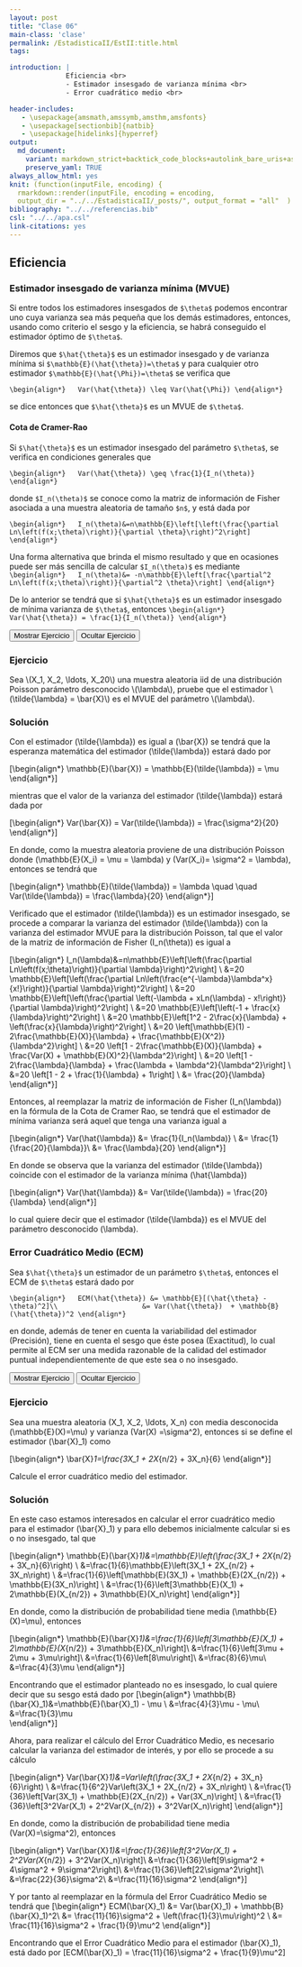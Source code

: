 ```yaml
---
layout: post
title: "Clase 06"
main-class: 'clase'
permalink: /EstadisticaII/EstII:title.html
tags:

introduction: |
              Eficiencia <br>
              - Estimador insesgado de varianza mínima <br>
              - Error cuadrático medio <br>

header-includes:
   - \usepackage{amsmath,amssymb,amsthm,amsfonts}
   - \usepackage[sectionbib]{natbib}
   - \usepackage[hidelinks]{hyperref}
output:
  md_document:
    variant: markdown_strict+backtick_code_blocks+autolink_bare_uris+ascii_identifiers+tex_math_single_backslash
    preserve_yaml: TRUE
always_allow_html: yes   
knit: (function(inputFile, encoding) {
  rmarkdown::render(inputFile, encoding = encoding,
  output_dir = "../../EstadisticaII/_posts/", output_format = "all"  ) })
bibliography: "../../referencias.bib"
csl: "../../apa.csl"
link-citations: yes
---
```








## Eficiencia

### Estimador insesgado de varianza mínima (MVUE)

Si entre todos los estimadores insesgados de `$\theta$` podemos
encontrar uno cuya varianza sea más pequeña que los demás estimadores,
entonces, usando como criterio el sesgo y la eficiencia, se habrá
conseguido el estimador óptimo de `$\theta$`.

Diremos que `$\hat{\theta}$` es un estimador insesgado y de varianza
mínima si `$\mathbb{E}(\hat{\theta})=\theta$` y para cualquier otro
estimador `$\mathbb{E}(\hat{\Phi})=\theta$` se verifica que

`\begin{align*}   Var(\hat{\theta}) \leq Var(\hat{\Phi}) \end{align*}`

se dice entonces que `$\hat{\theta}$` es un MVUE de `$\theta$`.

#### Cota de Cramer-Rao

Si `$\hat{\theta}$` es un estimador insesgado del parámetro `$\theta$`,
se verifica en condiciones generales que

`\begin{align*}   Var(\hat{\theta}) \geq \frac{1}{I_n(\theta)} \end{align*}`

donde `$I_n(\theta)$` se conoce como la matriz de información de Fisher
asociada a una muestra aleatoria de tamaño `$n$`, y está dada por

`\begin{align*}   I_n(\theta)&=n\mathbb{E}\left[\left(\frac{\partial Ln\left(f(x;\theta)\right)}{\partial \theta}\right)^2\right] \end{align*}`

Una forma alternativa que brinda el mismo resultado y que en ocasiones
puede ser más sencilla de calcular `$I_n(\theta)$` es mediante
`\begin{align*}   I_n(\theta)&= -n\mathbb{E}\left[\frac{\partial^2 Ln\left(f(x;\theta)\right)}{\partial^2 \theta}\right] \end{align*}`

De lo anterior se tendrá que si `$\hat{\theta}$` es un estimador
insesgado de mínima varianza de `$\theta$`, entonces
`\begin{align*}   Var(\hat{\theta}) = \frac{1}{I_n(\theta)} \end{align*}`

<button id="Show1" class="btn btn-secondary">
Mostrar Ejercicio
</button>
<button id="Hide1" class="btn btn-info">
Ocultar Ejercicio
</button>
<main id="botoncito1">
<h3 data-toc-skip>
Ejercicio
</h3>
<p>
Sea \(X_1, X_2, \ldots, X_20\) una muestra aleatoria iid de una
distribución Poisson parámetro desconocido \(\lambda\), pruebe que el
estimador \(\tilde{\lambda} = \bar{X}\) es el MVUE del parámetro
\(\lambda\).
</p>
<h3 data-toc-skip>
Solución
</h3>
<p>

Con el estimador \(\tilde{\lambda}\) es igual a \(\bar{X}\) se tendrá
que la esperanza matemática del estimador \(\tilde{\lambda}\) estará
dado por

\[\begin{align*}
\mathbb{E}(\bar{X}) = \mathbb{E}(\tilde{\lambda}) = \mu
\end{align*}\]

mientras que el valor de la varianza del estimador \(\tilde{\lambda}\)
estará dada por

\[\begin{align*}
Var(\bar{X}) = Var(\tilde{\lambda}) = \frac{\sigma^2}{20}
\end{align*}\]

En donde, como la muestra aleatoria proviene de una distribución Poisson
donde \(\mathbb{E}(X_i) = \mu = \lambda\) y
\(Var(X_i)= \sigma^2 = \lambda\), entonces se tendrá que

\[\begin{align*}
\mathbb{E}(\tilde{\lambda}) = \lambda \quad \quad Var(\tilde{\lambda}) = \frac{\lambda}{20}
\end{align*}\]

Verificado que el estimador \(\tilde{\lambda}\) es un estimador
insesgado, se procede a comparar la varianza del estimador
\(\tilde{\lambda}\) con la varianza del estimador MVUE para la
distribución Poisson, tal que el valor de la matriz de información de
Fisher \(I_n(\theta)\) es igual a

\[\begin{align*}
  I_n(\lambda)&=n\mathbb{E}\left[\left(\frac{\partial Ln\left(f(x;\theta)\right)}{\partial \lambda}\right)^2\right] \\
             &=20 \mathbb{E}\left[\left(\frac{\partial Ln\left(\frac{e^{-\lambda}\lambda^x}{x!}\right)}{\partial \lambda}\right)^2\right] \\
             &=20 \mathbb{E}\left[\left(\frac{\partial \left(-\lambda  + xLn(\lambda) - x!\right)}{\partial \lambda}\right)^2\right] \\
             &=20 \mathbb{E}\left[\left(-1  + \frac{x}{\lambda}\right)^2\right] \\
             &=20 \mathbb{E}\left[1^2 - 2\frac{x}{\lambda} + \left(\frac{x}{\lambda}\right)^2\right] \\
             &=20 \left[\mathbb{E}(1) - 2\frac{\mathbb{E}(X)}{\lambda} + \frac{\mathbb{E}(X^2)}{\lambda^2}\right] \\
             &=20 \left[1 - 2\frac{\mathbb{E}(X)}{\lambda} + \frac{Var(X) + \mathbb{E}(X)^2}{\lambda^2}\right] \\
             &=20 \left[1 - 2\frac{\lambda}{\lambda} + \frac{\lambda + \lambda^2}{\lambda^2}\right] \\
             &=20 \left[1 - 2 + \frac{1}{\lambda} + 1\right] \\
             &= \frac{20}{\lambda}
\end{align*}\]

Entonces, al reemplazar la matriz de información de Fisher
\(I_n(\lambda)\) en la fórmula de la Cota de Cramer Rao, se tendrá que
el estimador de mínima varianza será aquel que tenga una varianza igual
a

\[\begin{align*}
  Var(\hat{\lambda}) &= \frac{1}{I_n(\lambda)} \\
                     &= \frac{1}{\frac{20}{\lambda}}\\
                     &= \frac{\lambda}{20}
\end{align*}\]

En donde se observa que la varianza del estimador \(\tilde{\lambda}\)
coincide con el estimador de la varianza mínima \(\hat{\lambda}\)

\[\begin{align*}
  Var(\hat{\lambda}) &= Var(\tilde{\lambda}) = \frac{20}{\lambda}
\end{align*}\]

lo cual quiere decir que el estimador \(\tilde{\lambda}\) es el MVUE del
parámetro desconocido \(\lambda\).
</p>
</main>

### Error Cuadrático Medio (ECM)

Sea `$\hat{\theta}$` un estimador de un parámetro `$\theta$`, entonces
el ECM de `$\theta$` estará dado por

`\begin{align*}   ECM(\hat{\theta}) &= \mathbb{E}[(\hat{\theta} - \theta)^2]\\                     &= Var(\hat{\theta})  + \mathbb{B}(\hat{\theta})^2 \end{align*}`

en donde, además de tener en cuenta la variabilidad del estimador
(Precisión), tiene en cuenta el sesgo que éste posea (Exactitud), lo
cual permite al ECM ser una medida razonable de la calidad del estimador
puntual independientemente de que este sea o no insesgado.

<button id="Show2" class="btn btn-secondary">
Mostrar Ejercicio
</button>
<button id="Hide2" class="btn btn-info">
Ocultar Ejercicio
</button>
<main id="botoncito2">
<h3 data-toc-skip>
Ejercicio
</h3>
<p>

Sea una muestra aleatoria \(X_1, X_2, \ldots, X_n\) con media
desconocida \(\mathbb{E}(X)=\mu\) y varianza \(Var(X) =\sigma^2\),
entonces si se define el estimador \(\bar{X}_1\) como

\[\begin{align*}
  \bar{X}_1=\frac{3X_1  + 2X_{n/2} + 3X_n}{6}
\end{align*}\]

Calcule el error cuadrático medio del estimador.
</p>
<h3 data-toc-skip>
Solución
</h3>
<p>

En este caso estamos interesados en calcular el error cuadrático medio
para el estimador \(\bar{X}_1\) y para ello debemos inicialmente
calcular si es o no insesgado, tal que

\[\begin{align*}
  \mathbb{E}(\bar{X}_1)&=\mathbb{E}\left(\frac{3X_1  + 2X_{n/2} + 3X_n}{6}\right) \\
                       &=\frac{1}{6}\mathbb{E}\left(3X_1  + 2X_{n/2} + 3X_n\right) \\
                       &=\frac{1}{6}\left[\mathbb{E}(3X_1)  + \mathbb{E}(2X_{n/2}) + \mathbb{E}(3X_n)\right] \\
                       &=\frac{1}{6}\left[3\mathbb{E}(X_1)  + 2\mathbb{E}(X_{n/2}) + 3\mathbb{E}(X_n)\right]
\end{align*}\]

En donde, como la distribución de probabilidad tiene media
\(\mathbb{E}(X)=\mu\), entonces

\[\begin{align*}
  \mathbb{E}(\bar{X}_1)&=\frac{1}{6}\left[3\mathbb{E}(X_1)  + 2\mathbb{E}(X_{n/2}) + 3\mathbb{E}(X_n)\right]\\
                       &=\frac{1}{6}\left[3\mu  + 2\mu + 3\mu\right]\\
                       &=\frac{1}{6}\left[8\mu\right]\\
                       &=\frac{8}{6}\mu\\
                       &=\frac{4}{3}\mu
\end{align*}\]

Encontrando que el estimador planteado no es insesgado, lo cual quiere
decir que su sesgo está dado por \[\begin{align*}
  \mathbb{B}(\bar{X}_1)&=\mathbb{E}(\bar{X}_1) - \mu \\
                       &=\frac{4}{3}\mu - \mu\\
                       &=\frac{1}{3}\mu   
\end{align*}\]

Ahora, para realizar el cálculo del Error Cuadrático Medio, es necesario
calcular la varianza del estimador de interés, y por ello se procede a
su cálculo

\[\begin{align*}
  Var(\bar{X}_1)&=Var\left(\frac{3X_1  + 2X_{n/2} + 3X_n}{6}\right) \\
                       &=\frac{1}{6^2}Var\left(3X_1  + 2X_{n/2} + 3X_n\right) \\
                       &=\frac{1}{36}\left[Var(3X_1)  + \mathbb{E}(2X_{n/2}) + Var(3X_n)\right] \\
                       &=\frac{1}{36}\left[3^2Var(X_1)  + 2^2Var(X_{n/2}) + 3^2Var(X_n)\right]
\end{align*}\]

En donde, como la distribución de probabilidad tiene media
\(Var(X)=\sigma^2\), entonces

\[\begin{align*}
  Var(\bar{X}_1)&=\frac{1}{36}\left[3^2Var(X_1)  + 2^2Var(X_{n/2}) + 3^2Var(X_n)\right]\\
                       &=\frac{1}{36}\left[9\sigma^2  + 4\sigma^2 + 9\sigma^2\right]\\
                       &=\frac{1}{36}\left[22\sigma^2\right]\\
                       &=\frac{22}{36}\sigma^2\\
                       &=\frac{11}{16}\sigma^2
\end{align*}\]

Y por tanto al reemplazar en la fórmula del Error Cuadrático Medio se
tendrá que \[\begin{align*}
  ECM(\bar{X}_1) &= Var(\bar{X}_1) + \mathbb{B}(\bar{X}_1)^2\\
                 &= \frac{11}{16}\sigma^2 + \left(\frac{1}{3}\mu\right)^2 \\
                 &= \frac{11}{16}\sigma^2 + \frac{1}{9}\mu^2
\end{align*}\]

Encontrando que el Error Cuadrático Medio para el estimador
\(\bar{X}_1\), está dado por
\[ECM(\bar{X}_1) = \frac{11}{16}\sigma^2 + \frac{1}{9}\mu^2\]
</p>
</main>
